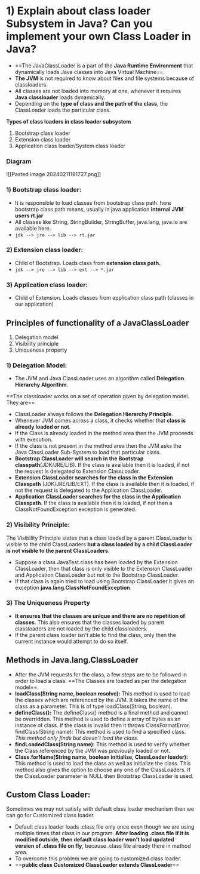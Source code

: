 # 1) Explain about class loader Subsystem in Java? Can you implement your own Class Loader in Java?

- ==The JavaClassLoader is a part of the **Java Runtime Environment** that dynamically loads Java classes into Java Virtual Machine==.
- **The JVM** is not required to know about files and file systems because of classloaders.
- All classes are not loaded into memory at one, whenever it requires **Java classloader** loads dynamically.
- Depending on the **type of class and the path of the class**, the ClassLoader loads the particular class.

**Types of class loaders in class loader subsystem**
1. Bootstrap class loader
2. Extension class loader
3. Application class loader/System class loader

### Diagram
![[Pasted image 20240211191727.png]]


### 1) Bootstrap class loader: 

- It is responsible to load classes from bootstrap class path. here bootstrap class path means, usually in java application **internal JVM users rt.jar**
- All classes like String, StringBuilder, StringBuffer, java.lang, java.io are available here.
- `jdk --> jre --> lib --> rt.jar`
### 2) Extension class loader:

- Child of Bootstrap. Loads class from **extension class path.** 
- `jdk --> jre --> lib --> ext --> *.jar`

### 3) Application class loader:

- Child of Extension. Loads classes from application class path (classes in our application)

## Principles of functionality of a JavaClassLoader

1. Delegation model
2. Visibility principle
3. Uniqueness property

### 1) Delegation Model: 

- The JVM and Java ClassLoader uses an algorithm called **Delegation Hierarchy Algorithm**. 

 ==The classloader works on a set of operation given by delegation model. They are==

- ClassLoader always follows the **Delegation Hierarchy Principle**. 
- Whenever JVM comes across a class, it checks whether that **class is already loaded or not**.
- If the Class is already loaded in the method area then the JVM proceeds with execution.
- If the class is not present in the method area then the JVM asks the Java ClassLoader Sub-System to load that particular class. 
- **Bootstrap ClassLoader will search in the Bootstrap classpath**(JDK/JRE/LIB). If the class is available then it is loaded, if not the request is delegated to Extension ClassLoader.
- **Extension ClassLoader searches for the class in the Extension Classpath** (JDK/JRE/LIB/EXT). If the class is available then it is loaded, if not the request is delegated to the Application ClassLoader. 
- **Application ClassLoader searches for the class in the Application Classpath**. If the class is available then it is loaded, if not then a ClassNotFoundException exception is generated.

### 2) Visibility Principle:

The Visibility Principle states that a class loaded by a parent ClassLoader is visible to the child ClassLoaders **but a class loaded by a child ClassLoader is not visible to the parent ClassLoaders**.

- Suppose a class JavaTest.class has been loaded by the Extension ClassLoader, then that class is only visible to the Extension ClassLoader and Application ClassLoader but not to the Bootstrap ClassLoader.
- If that class is again tried to load using Bootstrap ClassLoader it gives an exception **java.lang.ClassNotFoundException**.
### 3) The Uniqueness Property

- **It ensures that the classes are unique and there are no repetition of classes**. This also ensures that the classes loaded by parent classloaders are not loaded by the child classloaders.
- If the parent class loader isn't able to find the class, only then the current instance would attempt to do so itself.

## Methods in Java.lang.ClassLoader


- After the JVM requests for the class, a few steps are to be followed in order to load a class. ==The Classes are loaded as per the delegation model==.
-  **loadClass(String name, boolean resolve):** This method is used to load the classes which are referenced by the JVM. It takes the name of the class as a parameter. This is of type loadClass(String, boolean).
- **defineClass():** The defineClass() method is a final method and cannot be overridden. This method is used to define a array of bytes as an instance of class. If the class is invalid then it throws ClassFormatError. findClass(String name): This method is used to find a specified class. *This method only finds but doesn't load the class*.
- **findLoadedClass(String name):** This method is used to verify whether the Class referenced by the JVM was previously loaded or not.
- **Class.forName(String name, boolean initialize, ClassLoader loader):** This method is used to load the class as well as initialize the class. This method also gives the option to choose any one of the ClassLoaders. If the ClassLoader parameter is NULL then Bootstrap ClassLoader is used.


## Custom Class Loader:

Sometimes we may not satisfy with default class loader mechanism then we can go for Customized
class loader.

- Default class loader loads .class file only once even though we are using multiple times that class in our program. **After loading .class file if it is modified outside, then default class loader won't load updated version of .class file on fly**, because .class file already there in method area.
- To overcome this problem we are going to customized class loader.
- ==**public class Customized ClassLoader extends ClassLoader**==

